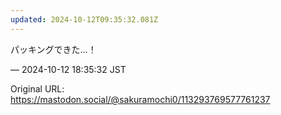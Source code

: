 ```yaml
---
updated: 2024-10-12T09:35:32.081Z
---
```


<p>パッキングできた…！</p>

&mdash; 2024-10-12 18:35:32 JST

Original URL: https://mastodon.social/@sakuramochi0/113293769577761237
